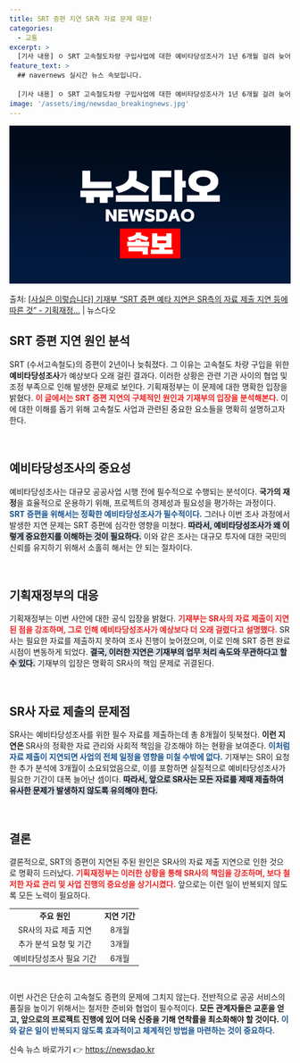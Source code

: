 ```yaml
---
title: SRT 증편 지연 SR측 자료 문제 때문!
categories:
  - 교통
excerpt: >
  [기사 내용] ㅇ SRT 고속철도차량 구입사업에 대한 예비타당성조사가 1년 6개월 걸려 늦어지면서 증편이 지…
feature_text: >
  ## navernews 실시간 뉴스 속보입니다.

  [기사 내용] ㅇ SRT 고속철도차량 구입사업에 대한 예비타당성조사가 1년 6개월 걸려 늦어지면서 증편이 지…
image: '/assets/img/newsdao_breakingnews.jpg'
---
```


![뉴스다오 속보](/assets/img/newsdao_breakingnews.jpg)

<p>출처: <a href="https://newsdao.kr/2020" rel="dofollow">[사실은 이렇습니다] 기재부 “SRT 증편 예타 지연은 SR측의 자료 제출 지연 등에 따른 것” - 기획재정…</a> | 뉴스다오</p>

<h2 data-ke-size="size26">SRT 증편 지연 원인 분석</h2>

<p data-ke-size="size16">SRT (수서고속철도)의 증편이 2년이나 늦춰졌다. 그 이유는 고속철도 차량 구입을 위한 <b>예비타당성조사</b>가 예상보다 오래 걸린 결과다. 이러한 상황은 관련 기관 사이의 협업 및 조정 부족으로 인해 발생한 문제로 보인다. 기획재정부는 이 문제에 대한 명확한 입장을 밝혔다. <b><span style="color: #ee2323;">이 글에서는 SRT 증편 지연의 구체적인 원인과 기재부의 입장을 분석해본다.</span></b> 이에 대한 이해를 돕기 위해 고속철도 사업과 관련된 중요한 요소들을 명확히 설명하고자 한다.</p>

<p data-ke-size="size16">&nbsp;</p>

<h2 data-ke-size="size26">예비타당성조사의 중요성</h2>

<p data-ke-size="size16">예비타당성조사는 대규모 공공사업 시행 전에 필수적으로 수행되는 분석이다. <b>국가의 재정</b>을 효율적으로 운용하기 위해, 프로젝트의 경제성과 필요성을 평가하는 과정이다. <b><span style="color: #1a5490;">SRT 증편을 위해서는 정확한 예비타당성조사가 필수적이다.</span></b> 그러나 이번 조사 과정에서 발생한 지연 문제는 SRT 증편에 심각한 영향을 미쳤다. <b><span style="background-color: #21538527;">따라서, 예비타당성조사가 왜 이렇게 중요한지를 이해하는 것이 필요하다.</span></b> 이와 같은 조사는 대규모 투자에 대한 국민의 신뢰를 유지하기 위해서 소홀히 해서는 안 되는 절차이다.</p>

<p data-ke-size="size16">&nbsp;</p>

<h2 data-ke-size="size26">기획재정부의 대응</h2>

<p data-ke-size="size16">기획재정부는 이번 사안에 대한 공식 입장을 밝혔다. <b><span style="color: #ee2323;">기재부는 SR사의 자료 제출이 지연된 점을 강조하며, 그로 인해 예비타당성조사가 예상보다 더 오래 걸렸다고 설명했다.</span></b> SR사는 필요한 자료를 제출하지 못하여 조사 진행이 늦어졌으며, 이로 인해 SRT 증편 완료 시점이 변동하게 되었다. <b><span style="background-color: #21538527;">결국, 이러한 지연은 기재부의 업무 처리 속도와 무관하다고 할 수 있다.</span></b> 기재부의 입장은 명확히 SR사의 책임 문제로 귀결된다.</p>

<p data-ke-size="size16">&nbsp;</p>

<h2 data-ke-size="size26">SR사 자료 제출의 문제점</h2>

<p data-ke-size="size16">SR사는 예비타당성조사를 위한 필수 자료를 제출하는데 총 8개월이 뒷북쳤다. <b>이런 지연은 </b>SR사의 정확한 자료 관리와 사회적 책임을 강조해야 하는 현황을 보여준다. <b><span style="color: #1a5490;">이처럼 자료 제출이 지연되면 사업의 전체 일정을 영향을 미칠 수밖에 없다.</span></b> 기재부는 SR이 요청한 추가 분석에 3개월이 소요되었음으로, 이를 포함하면 실질적으로 예비타당성조사가 필요한 기간이 대폭 늘어난 셈이다. <b><span style="background-color: #21538527;">따라서, 앞으로 SR사는 모든 자료를 제때 제출하여 유사한 문제가 발생하지 않도록 유의해야 한다.</span></b></p>

<p data-ke-size="size16">&nbsp;</p>

<h2 data-ke-size="size26">결론</h2>

<p data-ke-size="size16">결론적으로, SRT의 증편이 지연된 주된 원인은 SR사의 자료 제출 지연으로 인한 것으로 명확히 드러났다. <b><span style="color: #ee2323;">기획재정부는 이러한 상황을 통해 SR사의 책임을 강조하며, 보다 철저한 자료 관리 및 사업 진행의 중요성을 상기시켰다.</span></b> 앞으로는 이런 일이 반복되지 않도록 모든 노력이 필요하다. </p>

<table style="width: 100%; border-collapse: collapse;">
  <tr>
    <td style="text-align: center; height: 17px;"><b>주요 원인</b></td>
    <td style="text-align: center; height: 17px;"><b>지연 기간</b></td>
  </tr>
  <tr>
    <td style="text-align: center; height: 17px;">SR사의 자료 제출 지연</td>
    <td style="text-align: center; height: 17px;">8개월</td>
  </tr>
  <tr>
    <td style="text-align: center; height: 17px;">추가 분석 요청 및 기간</td>
    <td style="text-align: center; height: 17px;">3개월</td>
  </tr>
  <tr>
    <td style="text-align: center; height: 17px;">예비타당성조사 필요 기간</td>
    <td style="text-align: center; height: 17px;">6개월</td>
  </tr>
</table>

<p data-ke-size="size16">&nbsp;</p>

<p data-ke-size="size16">이번 사건은 단순히 고속철도 증편의 문제에 그치지 않는다. 전반적으로 공공 서비스의 품질을 높이기 위해서는 철저한 준비와 협업이 필수적이다. <b>모든 관계자들은 교훈을 얻고, 앞으로의 프로젝트 진행에 있어 더욱 신중을 기해 연착률을 최소화해야 할 것이다.</b> <b><span style="color: #1a5490;">이와 같은 일이 반복되지 않도록 효과적이고 체계적인 방법을 마련하는 것이 중요하다.</span></b>  </p> 

신속 뉴스 바로가기 👉 <a href="https://newsdao.kr" rel="dofollow">https://newsdao.kr</a>


